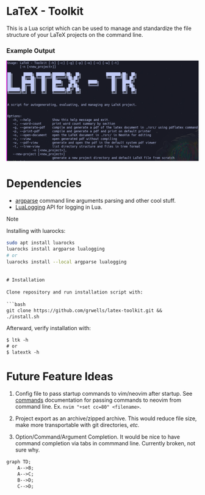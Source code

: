 # LaTeX - Toolkit

This is a Lua script which can be used to manage and standardize the file structure of your LaTeX projects on the command line.

### Example Output

![help options](images/help_output.png)

# Dependencies
- [argparse](https://luarocks.org/modules/argparse/argparse) command line arguments parsing and other cool stuff.
- [LuaLogging](https://lunarmodules.github.io/lualogging/) API for logging in Lua.

>[!note] 
> Installing with luarocks:
> ```bash
> sudo apt install luarocks 
> luarocks install argparse lualogging
> # or 
> luarocks install --local argparse lualogging
> ```
```

# Installation

Clone repository and run installation script with:

```bash
git clone https://github.com/grwells/latex-toolkit.git &&
./install.sh
```

Afterward, verify installation with:

```
$ ltk -h
# or
$ latextk -h
```

# Future Feature Ideas
1. Config file to pass startup commands to vim/neovim after startup. See [commands](https://neovim.io/doc/user/starting.html) documentation for passing commands to neovim from command line. Ex. `nvim "+set cc=80" <filename>`.

2. Project export as an archive/zipped archive. This would reduce file size, make more transportable with git directories, _etc._

3. Option/Command/Argument Completion. It would be nice to have command completion via tabs in commmand line. Currently broken, not sure why.

```mermaid
graph TD;
    A-->B;
    A-->C;
    B-->D;
    C-->D;
```

